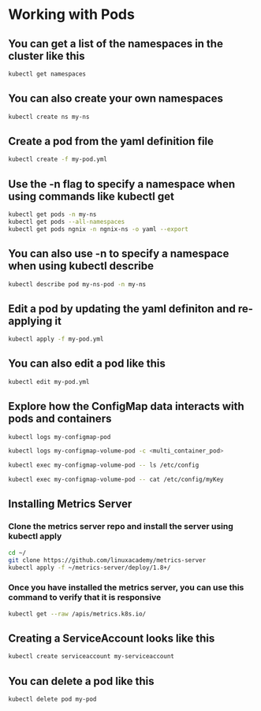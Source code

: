 # Working with Pods

## You can get a list of the namespaces in the cluster like this

```bash
kubectl get namespaces
```

## You can also create your own namespaces

```bash
kubectl create ns my-ns
```

## Create a pod from the yaml definition file

```bash
kubectl create -f my-pod.yml
```

## Use the -n flag to specify a namespace when using commands like kubectl get

```bash
kubectl get pods -n my-ns
kubectl get pods --all-namespaces
kubectl get pods ngnix -n ngnix-ns -o yaml --export
```

## You can also use -n to specify a namespace when using kubectl describe

```bash
kubectl describe pod my-ns-pod -n my-ns
```

## Edit a pod by updating the yaml definiton and re-applying it

```bash
kubectl apply -f my-pod.yml
```

## You can also edit a pod like this

```bash
kubectl edit my-pod.yml
```

## Explore how the ConfigMap data interacts with pods and containers

```bash
kubectl logs my-configmap-pod

kubectl logs my-configmap-volume-pod -c <multi_container_pod>

kubectl exec my-configmap-volume-pod -- ls /etc/config

kubectl exec my-configmap-volume-pod -- cat /etc/config/myKey
```

## Installing Metrics Server

### Clone the metrics server repo and install the server using kubectl apply

```bash
cd ~/
git clone https://github.com/linuxacademy/metrics-server
kubectl apply -f ~/metrics-server/deploy/1.8+/
```

### Once you have installed the metrics server, you can use this command to verify that it is responsive

```bash
kubectl get --raw /apis/metrics.k8s.io/
```

## Creating a ServiceAccount looks like this

```bash
kubectl create serviceaccount my-serviceaccount
```

## You can delete a pod like this

```bash
kubectl delete pod my-pod
```
